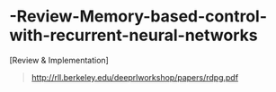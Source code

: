 # -Review-Memory-based-control-with-recurrent-neural-networks
[Review &amp; Implementation]
> http://rll.berkeley.edu/deeprlworkshop/papers/rdpg.pdf


